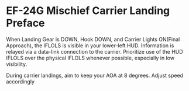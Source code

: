 # EF-24G Mischief Carrier Landing Preface

When Landing Gear is DOWN, Hook DOWN, and Carrier Lights ON(Final Approach), the IFLOLS is visible in your lower-left HUD. Information is relayed via a data-link connection to the carrier. Prioritize use of the HUD IFLOLS over the physical IFLOLS whenever possible, especially in low visibility.

During carrier landings, aim to keep your AOA at 8 degrees. Adjust speed accordingly
